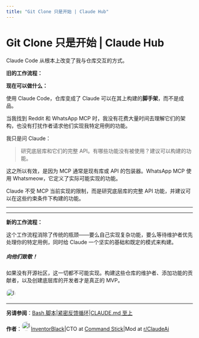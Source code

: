 ```yaml
---
title: "Git Clone 只是开始 | Claude Hub"
---
```


# Git Clone 只是开始 | Claude Hub

Claude Code 从根本上改变了我与仓库交互的方式。

**旧的工作流程：**

**现在可以做什么：**

使用 Claude Code，仓库变成了 Claude 可以在其上构建的**脚手架**，而不是成品。

当我找到 Reddit 和 WhatsApp MCP 时，我没有花费大量时间去理解它们的架构，也没有打扰作者请求他们实现我特定用例的功能。

我只是问 Claude：

> 研究底层库和它们的完整 API。有哪些功能没有被使用？建议可以构建的功能。

这之所以有效，是因为 MCP 通常是现有库或 API 的包装器。WhatsApp MCP 使用 Whatsmeow，它定义了实际可能实现的功能。

Claude 不受 MCP 当前实现的限制，而是研究底层库的完整 API 功能，并建议可以在这些约束条件下构建的功能。

* * *

* * *

**新的工作流程：**

这个工作流程消除了传统的瓶颈——要么自己实现复杂功能，要么等待维护者优先处理你的特定用例，同时给 Claude 一个坚实的基础和既定的模式来构建。

##### 向他们致敬！

如果没有开源社区，这一切都不可能实现。构建这些仓库的维护者、添加功能的贡献者，以及创建底层库的开发者才是真正的 MVP。

<img src="/img/claudes-greatest-soldier.png" alt="InventorBlack" style="width: 25px; height: 25px; border-radius: 50%;" />

* * *

**另请参阅**：[Bash 脚本](/mechanics-bash-scripts.html)|[紧密反馈循环](/mechanics-tight-feedback-loops.html)|[CLAUDE.md 至上](/mechanics-claude-md-supremacy.html)

**作者**：[<img src="/img/claudes-greatest-soldier.png" alt="InventorBlack" style="width: 25px; height: 25px; border-radius: 50%;" />InventorBlack](https://github.com/InventorBlack/)|CTO at [Command Stick](https://commandstick.com)|Mod at [r/ClaudeAi](https://reddit.com/r/claudeai)